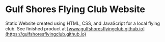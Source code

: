 # Gulf Shores Flying Club Website

Static Website created using HTML, CSS, and JavaScript for a local flying club. See finished product at [www.gulfshoresflyingclub.github.io](https://gulfshoresflyingclub.github.io)
